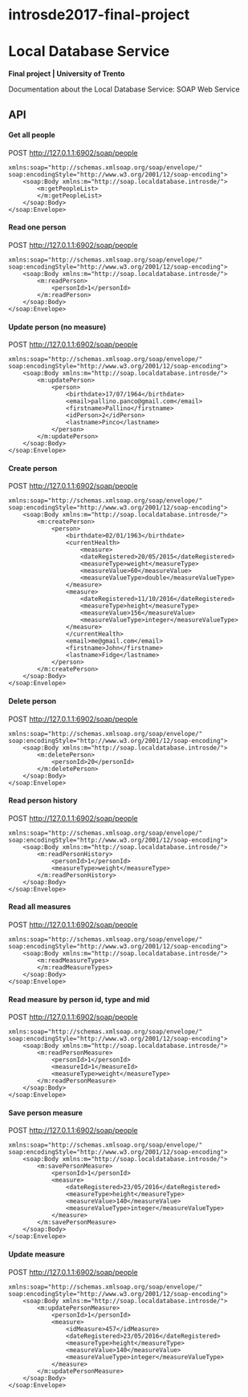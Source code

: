 # introsde2017-final-project
# Local Database Service
**Final project | University of Trento**

Documentation about the Local Database Service: SOAP Web Service

## API
#### Get all people
POST http://127.0.1.1:6902/soap/people
```<soap:Envelope
xmlns:soap="http://schemas.xmlsoap.org/soap/envelope/"
soap:encodingStyle="http://www.w3.org/2001/12/soap-encoding">
    <soap:Body xmlns:m="http://soap.localdatabase.introsde/">
        <m:getPeopleList>
        </m:getPeopleList>
    </soap:Body>
</soap:Envelope>
```

#### Read one person
POST http://127.0.1.1:6902/soap/people
```<soap:Envelope
xmlns:soap="http://schemas.xmlsoap.org/soap/envelope/"
soap:encodingStyle="http://www.w3.org/2001/12/soap-encoding">
    <soap:Body xmlns:m="http://soap.localdatabase.introsde/">
        <m:readPerson>
            <personId>1</personId>
        </m:readPerson>
    </soap:Body>
</soap:Envelope>
```

#### Update person (no measure)
POST http://127.0.1.1:6902/soap/people
```<soap:Envelope
xmlns:soap="http://schemas.xmlsoap.org/soap/envelope/"
soap:encodingStyle="http://www.w3.org/2001/12/soap-encoding">
    <soap:Body xmlns:m="http://soap.localdatabase.introsde/">
        <m:updatePerson>
            <person>
                <birthdate>17/07/1964</birthdate>
                <email>pallino.panco@gmail.com</email>
                <firstname>Pallino</firstname>
                <idPerson>2</idPerson>
                <lastname>Pinco</lastname>
            </person>
        </m:updatePerson>
    </soap:Body>
</soap:Envelope>
```

#### Create person
POST http://127.0.1.1:6902/soap/people
```<soap:Envelope
xmlns:soap="http://schemas.xmlsoap.org/soap/envelope/"
soap:encodingStyle="http://www.w3.org/2001/12/soap-encoding">
    <soap:Body xmlns:m="http://soap.localdatabase.introsde/">
        <m:createPerson>
            <person>
                <birthdate>02/01/1963</birthdate>
                <currentHealth>
                    <measure>
                    <dateRegistered>20/05/2015</dateRegistered>
                    <measureType>weight</measureType>
                    <measureValue>60</measureValue>
                    <measureValueType>double</measureValueType>
                </measure>
                <measure>
                    <dateRegistered>11/10/2016</dateRegistered>
                    <measureType>height</measureType>
                    <measureValue>156</measureValue>
                    <measureValueType>integer</measureValueType>
                </measure>
                </currentHealth>
                <email>me@gmail.com</email>
                <firstname>John</firstname>
                <lastname>Fidge</lastname>
            </person>
        </m:createPerson>
    </soap:Body>
</soap:Envelope>
```

#### Delete person
POST http://127.0.1.1:6902/soap/people
```<soap:Envelope
xmlns:soap="http://schemas.xmlsoap.org/soap/envelope/"
soap:encodingStyle="http://www.w3.org/2001/12/soap-encoding">
    <soap:Body xmlns:m="http://soap.localdatabase.introsde/">
        <m:deletePerson>
            <personId>20</personId>
        </m:deletePerson>
    </soap:Body>
</soap:Envelope>
```

#### Read person history
POST http://127.0.1.1:6902/soap/people
```<soap:Envelope
xmlns:soap="http://schemas.xmlsoap.org/soap/envelope/"
soap:encodingStyle="http://www.w3.org/2001/12/soap-encoding">
    <soap:Body xmlns:m="http://soap.localdatabase.introsde/">
        <m:readPersonHistory>
            <personId>1</personId>
            <measureType>weight</measureType>
        </m:readPersonHistory>
    </soap:Body>
</soap:Envelope>
```

#### Read all measures
POST http://127.0.1.1:6902/soap/people
```<soap:Envelope
xmlns:soap="http://schemas.xmlsoap.org/soap/envelope/"
soap:encodingStyle="http://www.w3.org/2001/12/soap-encoding">
    <soap:Body xmlns:m="http://soap.localdatabase.introsde/">
        <m:readMeasureTypes>
        </m:readMeasureTypes>
    </soap:Body>
</soap:Envelope>
```

#### Read measure by person id, type and mid
POST http://127.0.1.1:6902/soap/people
```<soap:Envelope
xmlns:soap="http://schemas.xmlsoap.org/soap/envelope/"
soap:encodingStyle="http://www.w3.org/2001/12/soap-encoding">
    <soap:Body xmlns:m="http://soap.localdatabase.introsde/">
        <m:readPersonMeasure>
            <personId>1</personId>
            <measureId>1</measureId>
            <measureType>weight</measureType>
        </m:readPersonMeasure>
    </soap:Body>
</soap:Envelope>
```

#### Save person measure
POST http://127.0.1.1:6902/soap/people
```<soap:Envelope
xmlns:soap="http://schemas.xmlsoap.org/soap/envelope/"
soap:encodingStyle="http://www.w3.org/2001/12/soap-encoding">
    <soap:Body xmlns:m="http://soap.localdatabase.introsde/">
        <m:savePersonMeasure>
            <personId>1</personId>
            <measure>
                <dateRegistered>23/05/2016</dateRegistered>
                <measureType>height</measureType>
                <measureValue>140</measureValue>
                <measureValueType>integer</measureValueType>
            </measure>
        </m:savePersonMeasure>
    </soap:Body>
</soap:Envelope>
```

#### Update measure
POST http://127.0.1.1:6902/soap/people
```<soap:Envelope
xmlns:soap="http://schemas.xmlsoap.org/soap/envelope/"
soap:encodingStyle="http://www.w3.org/2001/12/soap-encoding">
    <soap:Body xmlns:m="http://soap.localdatabase.introsde/">
        <m:updatePersonMeasure>
            <personId>1</personId>
            <measure>
                <idMeasure>457</idMeasure>
                <dateRegistered>23/05/2016</dateRegistered>
                <measureType>height</measureType>
                <measureValue>140</measureValue>
                <measureValueType>integer</measureValueType>
            </measure>
        </m:updatePersonMeasure>
    </soap:Body>
</soap:Envelope>
```
